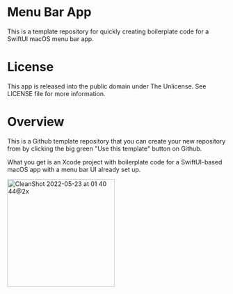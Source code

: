 # Menu Bar App

This is a template repository for quickly creating boilerplate code for a SwiftUI macOS menu bar app.

# License

This app is released into the public domain under The Unlicense. See LICENSE file for more information.

# Overview

This is a Github template repository that you can create your new repository from by clicking the big green "Use this template" button on Github.

What you get is an Xcode project with boilerplate code for a SwiftUI-based macOS app with a menu bar UI already set up.

<img width="247" alt="CleanShot 2022-05-23 at 01 40 44@2x" src="https://user-images.githubusercontent.com/384210/169721068-8a27769d-3f78-4ee4-afcb-be3bb40eb33f.png">
